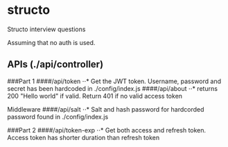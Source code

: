 # structo
Structo interview questions

Assuming that no auth is used.

## APIs (./api/controller)

###Part 1
####/api/token
⋅⋅* Get the JWT token. Username, password and secret has been hardcoded in ./config/index.js
####/api/about
⋅⋅* returns 200 "Hello world" if valid. Return 401 if no valid access token

Middleware
####/api/salt 
⋅⋅* Salt and hash password for hardcorded password found in ./config/index.js

###Part 2
####/api/token-exp
⋅⋅* Get both access and refresh token. Access token has shorter duration than refresh token
